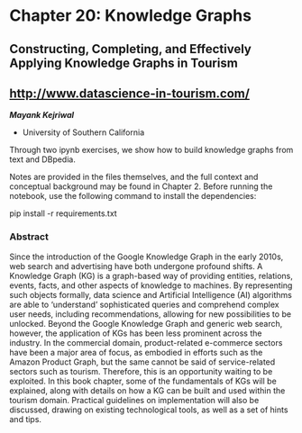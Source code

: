 # Chapter 20: Knowledge Graphs

## Constructing, Completing, and Effectively Applying Knowledge Graphs in Tourism
## http://www.datascience-in-tourism.com/

***Mayank Kejriwal***
* University of Southern California

Through two ipynb exercises, we show how to build knowledge graphs from text and DBpedia. 

Notes are provided in the files themselves, and the full context and conceptual background may be found in Chapter 2. Before running the notebook, use the following command to install the dependencies:

pip install -r requirements.txt

### Abstract

Since the introduction of the Google Knowledge Graph in the early 2010s, web search and advertising have both undergone profound shifts. A Knowledge Graph (KG) is a graph-based way of providing entities, relations, events, facts, and other aspects of knowledge to machines. By representing such objects formally, data science and Artificial Intelligence (AI) algorithms are able to ‘understand’ sophisticated queries and comprehend complex user needs, including recommendations, allowing for new possibilities to be unlocked. Beyond the Google Knowledge Graph and generic web search, however, the application of KGs has been less prominent across the industry. In the commercial domain, product-related e-commerce sectors have been a major area of focus, as embodied in efforts such as the Amazon Product Graph, but the same cannot be said of service-related sectors such as tourism. Therefore, this is an opportunity waiting to be exploited. In this book chapter, some of the fundamentals of KGs will be explained, along with details on how a KG can be built and used within the tourism domain. Practical guidelines on implementation will also be discussed, drawing on existing technological tools, as well as a set of hints and tips.  
